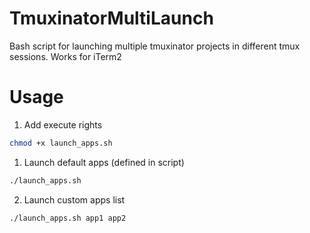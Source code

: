 # TmuxinatorMultiLaunch
Bash script for launching multiple tmuxinator projects in different tmux sessions. Works for iTerm2

# Usage

1. Add execute rights
```bash
chmod +x launch_apps.sh
```

1. Launch default apps (defined in script)
```bash
./launch_apps.sh
```

2. Launch custom apps list
```bash
./launch_apps.sh app1 app2
```
